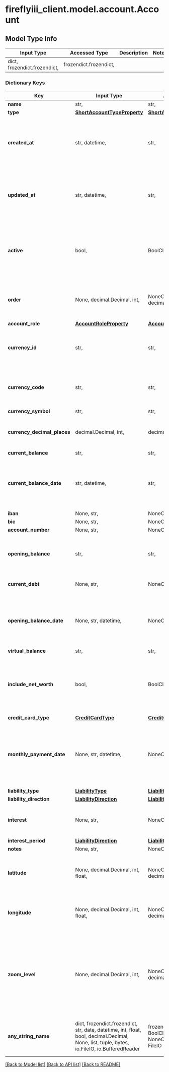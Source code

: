 # fireflyiii_client.model.account.Account

## Model Type Info
Input Type | Accessed Type | Description | Notes
------------ | ------------- | ------------- | -------------
dict, frozendict.frozendict,  | frozendict.frozendict,  |  | 

### Dictionary Keys
Key | Input Type | Accessed Type | Description | Notes
------------ | ------------- | ------------- | ------------- | -------------
**name** | str,  | str,  |  | 
**type** | [**ShortAccountTypeProperty**](ShortAccountTypeProperty.md) | [**ShortAccountTypeProperty**](ShortAccountTypeProperty.md) |  | 
**created_at** | str, datetime,  | str,  |  | [optional] value must conform to RFC-3339 date-time
**updated_at** | str, datetime,  | str,  |  | [optional] value must conform to RFC-3339 date-time
**active** | bool,  | BoolClass,  | If omitted, defaults to true. | [optional] if omitted the server will use the default value of True
**order** | None, decimal.Decimal, int,  | NoneClass, decimal.Decimal,  | Order of the account. Is NULL if account is not asset or liability. | [optional] value must be a 32 bit integer
**account_role** | [**AccountRoleProperty**](AccountRoleProperty.md) | [**AccountRoleProperty**](AccountRoleProperty.md) |  | [optional] 
**currency_id** | str,  | str,  | Use either currency_id or currency_code. Defaults to the user&#x27;s default currency. | [optional] 
**currency_code** | str,  | str,  | Use either currency_id or currency_code. Defaults to the user&#x27;s default currency. | [optional] 
**currency_symbol** | str,  | str,  |  | [optional] 
**currency_decimal_places** | decimal.Decimal, int,  | decimal.Decimal,  |  | [optional] value must be a 32 bit integer
**current_balance** | str,  | str,  |  | [optional] 
**current_balance_date** | str, datetime,  | str,  |  | [optional] value must conform to RFC-3339 date-time
**iban** | None, str,  | NoneClass, str,  |  | [optional] 
**bic** | None, str,  | NoneClass, str,  |  | [optional] 
**account_number** | None, str,  | NoneClass, str,  |  | [optional] 
**opening_balance** | str,  | str,  | Represents the opening balance, the initial amount this account holds. | [optional] 
**current_debt** | None, str,  | NoneClass, str,  | Represents the current debt for liabilities. | [optional] 
**opening_balance_date** | None, str, datetime,  | NoneClass, str,  | Represents the date of the opening balance. | [optional] value must conform to RFC-3339 date-time
**virtual_balance** | str,  | str,  |  | [optional] 
**include_net_worth** | bool,  | BoolClass,  | If omitted, defaults to true. | [optional] if omitted the server will use the default value of True
**credit_card_type** | [**CreditCardType**](CreditCardType.md) | [**CreditCardType**](CreditCardType.md) |  | [optional] 
**monthly_payment_date** | None, str, datetime,  | NoneClass, str,  | Mandatory when the account_role is ccAsset. Moment at which CC payment installments are asked for by the bank. | [optional] value must conform to RFC-3339 date-time
**liability_type** | [**LiabilityType**](LiabilityType.md) | [**LiabilityType**](LiabilityType.md) |  | [optional] 
**liability_direction** | [**LiabilityDirection**](LiabilityDirection.md) | [**LiabilityDirection**](LiabilityDirection.md) |  | [optional] 
**interest** | None, str,  | NoneClass, str,  | Mandatory when type is liability. Interest percentage. | [optional] 
**interest_period** | [**LiabilityDirection**](LiabilityDirection.md) | [**LiabilityDirection**](LiabilityDirection.md) |  | [optional] 
**notes** | None, str,  | NoneClass, str,  |  | [optional] 
**latitude** | None, decimal.Decimal, int, float,  | NoneClass, decimal.Decimal,  | Latitude of the accounts&#x27;s location, if applicable. Can be used to draw a map. | [optional] value must be a 64 bit float
**longitude** | None, decimal.Decimal, int, float,  | NoneClass, decimal.Decimal,  | Latitude of the accounts&#x27;s location, if applicable. Can be used to draw a map. | [optional] value must be a 64 bit float
**zoom_level** | None, decimal.Decimal, int,  | NoneClass, decimal.Decimal,  | Zoom level for the map, if drawn. This to set the box right. Unfortunately this is a proprietary value because each map provider has different zoom levels. | [optional] value must be a 32 bit integer
**any_string_name** | dict, frozendict.frozendict, str, date, datetime, int, float, bool, decimal.Decimal, None, list, tuple, bytes, io.FileIO, io.BufferedReader | frozendict.frozendict, str, BoolClass, decimal.Decimal, NoneClass, tuple, bytes, FileIO | any string name can be used but the value must be the correct type | [optional]

[[Back to Model list]](../../README.md#documentation-for-models) [[Back to API list]](../../README.md#documentation-for-api-endpoints) [[Back to README]](../../README.md)

